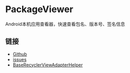 # PackageViewer

 Android本机应用查看器，快速查看包名、版本号、签名信息

## 链接
- [Github](https://github.com/MaYiFei1995/PackageViewer)
- [issues](https://github.com/MaYiFei1995/PackageViewer/issues/new)
- [BaseRecyclerViewAdapterHelper](https://github.com/CymChad/BaseRecyclerViewAdapterHelper)